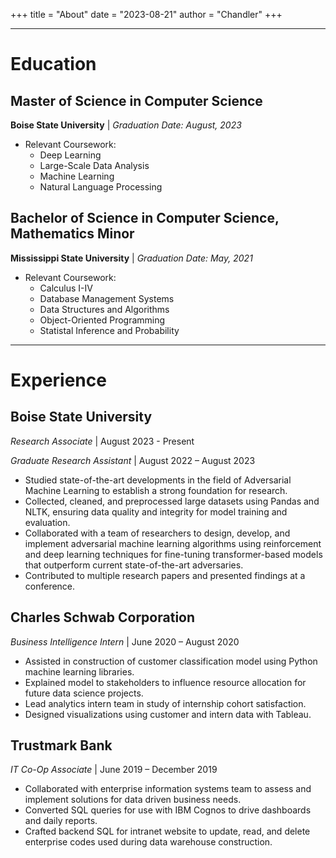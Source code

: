 +++
title = "About"
date = "2023-08-21"
author = "Chandler"
+++

---
# Education

## Master of Science in Computer Science
**Boise State University** | *Graduation Date: August, 2023*
- Relevant Coursework: 
  - Deep Learning
  - Large-Scale Data Analysis
  - Machine Learning
  - Natural Language Processing 

## Bachelor of Science in Computer Science, Mathematics Minor
**Mississippi State University** | *Graduation Date: May, 2021*
- Relevant Coursework: 
  - Calculus I-IV
  - Database Management Systems
  - Data Structures and Algorithms
  - Object-Oriented Programming
  - Statistal Inference and Probability


---
# Experience

## Boise State University
*Research Associate* | August 2023 - Present

*Graduate Research Assistant* | August 2022 – August 2023
- Studied state-of-the-art developments in the field of Adversarial Machine Learning to establish a strong foundation for research.
- Collected, cleaned, and preprocessed large datasets using Pandas and NLTK, ensuring data quality and integrity for model training and evaluation.
- Collaborated with a team of researchers to design, develop, and implement adversarial machine learning algorithms using reinforcement and deep learning techniques for fine-tuning transformer-based models that outperform current state-of-the-art adversaries.
- Contributed to multiple research papers and presented findings at a conference.


## Charles Schwab Corporation
*Business Intelligence Intern* | June 2020 – August 2020
- Assisted in construction of customer classification model using Python machine learning libraries. 
- Explained model to stakeholders to influence resource allocation for future data science projects. 
- Lead analytics intern team in study of internship cohort satisfaction.
- Designed visualizations using customer and intern data with Tableau. 

## Trustmark Bank
*IT Co-Op Associate* | June 2019 – December 2019
- Collaborated with enterprise information systems team to assess and implement solutions for data driven business needs. 
- Converted SQL queries for use with IBM Cognos to drive dashboards and daily reports.
- Crafted backend SQL for intranet website to update, read, and delete enterprise codes used during data warehouse construction.